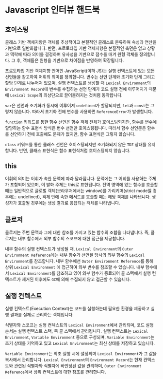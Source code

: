 # Javascript 인터뷰 핸드북

## 호이스팅

클래스 기반 객체지향은 객체를 추상적이고 본질적인 클래스로 분류하여 속성과 연산을 기반으로 일반화합니다. 반면, 프로토타입 기반 객체지향은 본질적인 측면은 없고 상황과 맥락에 따라 의미를 결정하며 유사성을 기반으로 점수를 매겨 원형 객체를 정의합니다. 그 후, 객체들은 원형을 기반으로 차이점을 반영하여 확장됩니다.

프로토타입 기반 객체지향 언어인 JavaScript(이하 JS)는 실행 컨텍스트에 있는 모든 선언들을 참고하여 어휘의 의미를 정의합니다. 변수는 선언 단계와 초기화 단계 그리고 할당 단계로 나누어져 있으며, 실행 컨텍스트를 생성할 때 `Lexical Environment`의 `Environment Record`에 변수를 수집하는 선언 단계가 코드 실행 전에 이루어지기 때문에 `Lexical Scope`의 최상단으로 끌어올려지는 것처럼 동작합니다.

`var`은 선언과 초기화가 동시에 이루어져 `undefined`가 할당되지만, `let`과 `const`는 그렇지 않습니다. 따라서 초기화 전에 변수를 사용하면 `ReferenceError`가 발생합니다.

`function` 키워드를 통한 함수 선언은 함수 객체 전체가 호이스팅되지만, 함수를 변수에 할당하는 함수 표현식 방식은 변수 선언만 호이스팅됩니다. 따라서 함수 선언문은 함수를 선언하기 전에 호출해도 문제가 없지만, 함수 표현식은 그렇지 않습니다.

`class` 키워드를 통한 클래스 선언은 호이스팅되지만 초기화되지 않은 `TDZ` 상태를 유지합니다. 반면, 클래스 표현식은 함수 표현식처럼 호이스팅되지 않습니다.

## this

어휘의 의미는 어휘가 속한 문맥에 따라 달라집니다. 문맥에는 그 어휘를 사용하는 주체가 포함되어 있으며, 이 발화 주체는 this로 표현됩니다. 전역 영역에 있는 함수를 호출할 때는 일반적으로 글로벌 객체(브라우저에서는 window)를 가리키며(strict mode일 경우에는 undefined), 객체 안에 속한 메서드를 호출할 때는 해당 객체를 나타냅니다. 생성자가 호출될 경우에는 생성 결과로 응답되는 객체를 나타냅니다.

## 클로저

클로저는 주변 문맥과 그에 대한 참조를 가지고 있는 함수의 조합을 나타냅니다. 즉, 클로저는 내부 함수에서 외부 함수의 스코프에 대한 접근을 제공합니다. 

내부 함수의 실행 컨텍스트가 생성될 때, `Lexical Environment`의 `Outer Environment Reference`에는 내부 함수가 선언될 당시의 외부 함수의 `Lexical Environment`를 참조합니다. 내부 함수에선 `Outer Environment Reference`를 통해 상위 `Lexical Environment` 에 접근하여 외부 변수를 참조할 수 있습니다. 내부 함수에서 `Lexical Environment`를 참조하고 있어 외부 함수가 종료되어 콜 스택에서 실행 컨텍스트가 제거된 이후에도 `GC`에 의해 수집되지 않고 접근할 수 있습니다.

## 실행 컨텍스트

실행 컨텍스트(Execution Context)는 코드를 실행하는데 필요한 환경을 제공하고 실행 결과를 실제로 관리하는 객체입니다. 

식별자와 스코프는 실행 컨텍스트의 `Lexical Environment`에서 관리되며, 코드 실행 순서는 실행 컨텍스트 스택, 즉 콜 스택에서 관리됩니다. 실행 컨텍스트는 `Lexical Environment`, `Variable Environment` 등으로 구성되며, `Variable Environment`는 초기 상태를 기억하고 있고 `Lexical Environment`는 최신 상태를 저장하고 있습니다. 

`Variable Environment`는 최초 실행 시에 설정되며 `Lexical Environment`가 그 값을 복사해서 관리합니다. `Lexical Environment`의 `Environment Record`는 현재 컨텍스트와 관련된 식별자와 식별자에 바인딩된 값을 관리하며, `Outer Environment Reference`에서 상위 컨텍스트에 대한 참조를 관리합니다.
